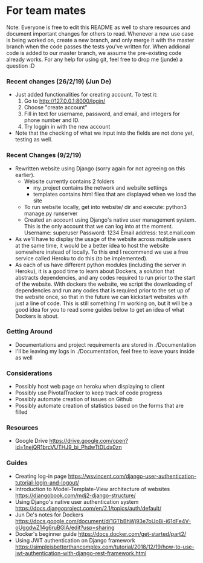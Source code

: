 # For team mates
Note: Everyone is free to edit this README as well to share resources and document important changes for others to read.
Whenever a new use case is being worked on, create a new branch, and only merge it with the master branch when the code passes the tests you've written for. When addional code is added to our master branch, we assume the pre-existing code already works. For any help for using git, feel free to drop me (junde) a question :D

### Recent changes (26/2/19) (Jun De)
- Just added functionalities for creating account. To test it:
  1. Go to http://127.0.0.1:8000/login/
  2. Choose "create account"
  3. Fill in text for username, password, and email, and integers for phone number and ID.
  4. Try loggin in with the new account
- Note that the checking of what we input into the fields are not done yet, testing as well.

### Recent Changes (9/2/19)
- Rewritten website using Django (sorry again for not agreeing on this earlier).
  - Website currently contains 2 folders
    - my_project contains the network and website settings
    - templates contains html files that are displayed when we load the site
  - To run website locally, get into website/ dir and execute:
    python3 manage.py runserver
  - Created an account using Django's native user management system. This is the only account that we can log into at the moment.
    Username: superuser
    Password: 1234
    Email address: test.email.com
- As we'll have to display the usage of the website across multiple users at the same time, it would be a better idea to host the website somewhere instead of locally. To this end I recommend we use a free service called Heroku to do this (to be implemented).
- As each of us have different python modules (including the server in Heroku), it is a good time to learn about Dockers, a solution that abstracts dependencies, and any codes required to run prior to the start of the website. With dockers the website, we script the downloading of dependencies and run any codes that is required prior to the set up of the website once, so that in the future we can kickstart websites with just a line of code. This is still something I'm working on, but it will be a good idea for you to read some guides below to get an idea of what Dockers is about.

### Getting Around
- Documentations and project requirements are stored in ./Documentation
- I'll be leaving my logs in ./Documentation, feel free to leave yours inside as well

### Considerations
- Possibly host web page on heroku when displaying to client
- Possibly use PivotalTracker to keep track of code progress
- Possibly automate creation of issues on Github
- Possibly automate creation of statistics based on the forms that are filled

### Resources
- Google Drive
https://drive.google.com/open?id=1nejQR1brcVUTHJ9_bi_PhdwTtDLdx0zn

### Guides
- Creating log-in page
https://wsvincent.com/django-user-authentication-tutorial-login-and-logout/
- Introduction to Model-Template-View architecture of websites
https://djangobook.com/mdj2-django-structure/
- Using Django's native user authentication system
https://docs.djangoproject.com/en/2.1/topics/auth/default/
- Jun De's notes for Dockers
https://docs.google.com/document/d/1GTbBhWj93e7oUoBi-i61dFe4V-oUggdwZ14g6ruBGlA/edit?usp=sharing
- Docker's beginner guide
https://docs.docker.com/get-started/part2/
- Using JWT authentication on Django framework
https://simpleisbetterthancomplex.com/tutorial/2018/12/19/how-to-use-jwt-authentication-with-django-rest-framework.html

